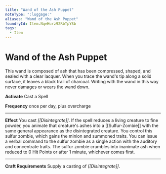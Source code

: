 ```yaml
---
title: "Wand of the Ash Puppet"
noteType: ":luggage:"
aliases: "Wand of the Ash Puppet"
foundryId: Item.NqeHurz92RbTpYSb
tags:
  - Item
---
```


# Wand of the Ash Puppet

This wand is composed of ash that has been compressed, shaped, and sealed with a clear lacquer. When you trace the wand's tip along a solid surface, it leaves a black trail of charcoal. Writing with the wand in this way never damages or wears the wand down.

**Activate** Cast a Spell

**Frequency** once per day, plus overcharge

* * *

**Effect** You cast _[[Disintegrate]]_. If the spell reduces a living creature to fine powder, you animate that creature's ashes into a [[Sulfur-Zombie]] with the same general appearance as the disintegrated creature. You control this sulfur zombie, which gains the minion and summoned traits. You can issue a verbal command to the sulfur zombie as a single action with the auditory and concentrate traits. The sulfur zombie crumbles into inanimate ash when reduced to 0 Hit Points or after 1 minute, whichever comes first.

* * *

**Craft Requirements** Supply a casting of _[[Disintegrate]]_.
